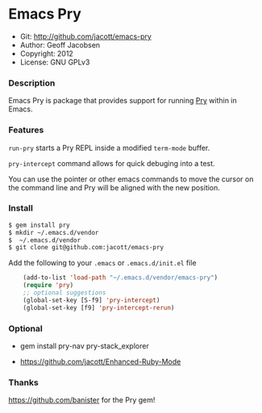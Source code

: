 # Emacs Pry

* Git: http://github.com/jacott/emacs-pry
* Author: Geoff Jacobsen   
* Copyright: 2012
* License: GNU GPLv3

### Description

Emacs Pry is package that provides support for running [Pry](https://github.com/pry/pry) within in Emacs.

### Features

`run-pry` starts a Pry REPL inside a modified `term-mode` buffer.

`pry-intercept` command allows for quick debuging into a test.

You can use the pointer or other emacs commands to move the cursor on the command line and Pry will be aligned with the new position.

### Install

```bash
$ gem install pry
$ mkdir ~/.emacs.d/vendor
$  ~/.emacs.d/vendor
$ git clone git@github.com:jacott/emacs-pry
```

Add the following to your `.emacs` or `.emacs.d/init.el` file

```lisp
    (add-to-list 'load-path "~/.emacs.d/vendor/emacs-pry")
    (require 'pry)
    ;; optional suggestions
    (global-set-key [S-f9] 'pry-intercept)
    (global-set-key [f9] 'pry-intercept-rerun)
```

### Optional

* gem install pry-nav pry-stack_explorer

* https://github.com/jacott/Enhanced-Ruby-Mode

### Thanks

https://github.com/banister for the Pry gem!